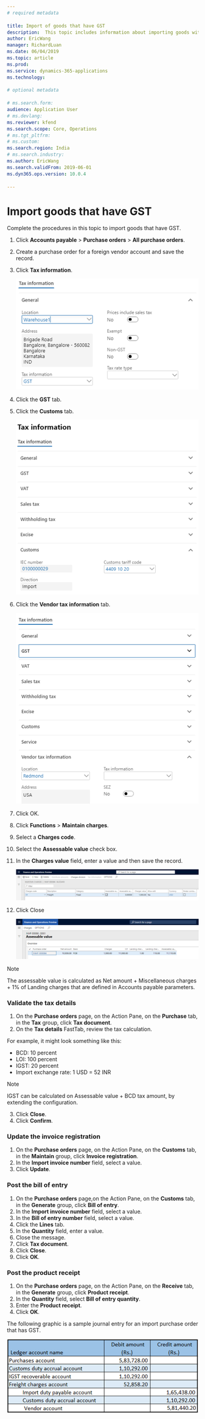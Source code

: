 ```yaml
---
# required metadata

title: Import of goods that have GST
description:  This topic includes information about importing goods with GST.
author: EricWang
manager: RichardLuan
ms.date: 06/04/2019
ms.topic: article
ms.prod: 
ms.service: dynamics-365-applications
ms.technology: 

# optional metadata

# ms.search.form: 
audience: Application User
# ms.devlang: 
ms.reviewer: kfend
ms.search.scope: Core, Operations
# ms.tgt_pltfrm: 
# ms.custom: 
ms.search.region: India
# ms.search.industry: 
ms.author: EricWang
ms.search.validFrom: 2019-06-01
ms.dyn365.ops.version: 10.0.4

---
```


# Import goods that have GST

Complete the procedures in this topic to import goods that have GST.

1. Click **Accounts payable** \> **Purchase orders** \> **All purchase orders**.
2. Create a purchase order for a foreign vendor account and save the record.
3. Click **Tax information**.

   ![](media/Capture2019052101.PNG)

4. Click the **GST** tab.
5. Click the **Customs** tab.

   ![](media/Capture2019052104.PNG)

6. Click the **Vendor tax information** tab.

   ![](media/Capture2019052103.PNG)

7. Click OK.
8. Click **Functions** \> **Maintain charges**.
9. Select a **Charges code**.
10. Select the **Assessable value** check box.
11. In the **Charges value** field, enter a value and then save the record.

    ![](media/Capture2019052105.PNG)

12. Click Close

    ![](media/Capture2019052106.PNG)

> [!NOTE]
> The assessable value is calculated as Net amount + Miscellaneous charges + 1% of Landing charges that are defined in Accounts payable parameters.

### Validate the tax details

1. On the **Purchase orders** page, on the Action Pane, on the **Purchase** tab, in the **Tax** group, click **Tax document**.
2. On the **Tax details** FastTab, review the tax calculation.

For example, it might look something like this:

- BCD: 10 percent
- LOI: 100 percent
- IGST: 20 percent
- Import exchange rate: 1 USD = 52 INR

 > [!NOTE]
 > IGST can be calculated on Assessable value + BCD tax amount, by extending the configuration.

3. Click **Close**.
4. Click **Confirm**.

### Update the invoice registration

1. On the **Purchase orders** page, on the Action Pane, on the **Customs** tab, in the **Maintain** group, click **Invoice registration**.
2. In the **Import invoice number** field, select a value.
3. Click **Update**.

### Post the bill of entry

1. On the **Purchase orders** page,on the Action Pane, on the **Customs** tab, in the **Generate** group, click **Bill of entry**.
2. In the **Import invoice number** field, select a value.
3. In the **Bill of entry number** field, select a value.
4. Click the **Lines** tab.
5. In the **Quantity** field, enter a value.
6. Close the message.
7. Click **Tax document**.
8. Click **Close**.
9. Click **OK**.

### Post the product receipt

1. On the **Purchase orders** page, on the Action Pane, on the **Receive** tab, in the **Generate** group, click **Product receipt**.
2. In the **Quantity** field, select **Bill of entry quantity**.
3. Enter the **Product receipt**.
4. Click **OK**.

The following graphic is a sample journal entry for an import purchase order that has GST.

![](media/Annotation-2019-05-20-165539.png)
